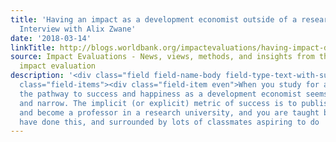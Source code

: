 ```yaml
---
title: 'Having an impact as a development economist outside of a research university:
  Interview with Alix Zwane'
date: '2018-03-14'
linkTitle: http://blogs.worldbank.org/impactevaluations/having-impact-development-economist-outside-research-university-interview-alix-zwane
source: Impact Evaluations - News, views, methods, and insights from the world of
  impact evaluation
description: '<div class="field field-name-body field-type-text-with-summary field-label-hidden"><div
  class="field-items"><div class="field-item even">When you study for a Ph.D. in economics,
  the pathway to success and happiness as a development economist seems very straight
  and narrow. The implicit (or explicit) metric of success is to publish lots of articles
  and become a professor in a research university, and you are taught by people who
  have done this, and surrounded by lots of classmates aspiring to do '
---
```

